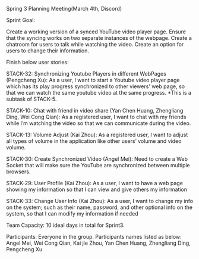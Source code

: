 Spring 3 Planning Meeting(March 4th, Discord)

Sprint Goal:

Create a working version of a synced YouTube video player page. Ensure that the syncing works on two separate instances of the webpage. Create a chatroom for users to talk while watching the video. Create an option for users to change their information.

Finish below user stories:

STACK-32: Synchronizing Youtube Players in different WebPages (Pengcheng Xu): As a user, I want to start a Youtube video player page which has its play progress synchronized to other viewers' web page, so that we can watch the same youtube video at the same progress. *This is a subtask of STACK-5.

STACK-10: Chat with friend in video share (Yan Chen Huang, Zhengliang Ding, Wei Cong Qian): As a registered user, I want to chat with my friends while I’m watching the video so that we can communicate during the video.

STACK-13: Volume Adjust (Kai Zhou): As a registered user, I want to adjust all types of volume in the application like other users’ volume and video volume.

STACK-30: Create Synchronized Video (Angel Mei): Need to create a Web Socket that will make sure the YouTube are synchronized between multiple browsers.

STACK-29: User Profile (Kai Zhou): As a user, I want to have a web page showing my information so that I can view and give others my information

STACK-33: Change User Info (Kai Zhou): As a user, I want to change my info on the system; such as their name, password, and other optional info on the system, so that I can modify my information if needed


Team Capacity: 10 ideal days in total for Sprint3.

Participants: Everyone in the group. Participants names listed as below: Angel Mei, Wei Cong Qian, Kai jie Zhou, Yan Chen Huang, Zhengliang Ding, Pengcheng Xu
